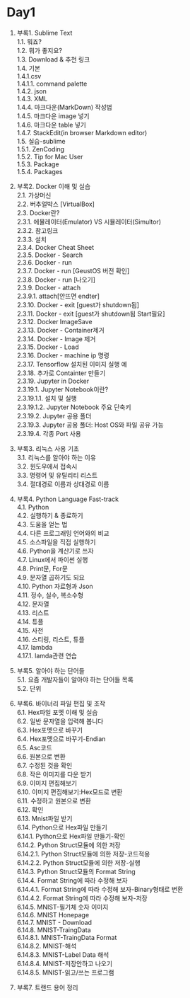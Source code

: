 # Day1

1. 부록1. Sublime Text  
  1.1. 뭐죠?  
  1.2. 뭐가 좋지요?  
  1.3. Download & 추천 링크  
  1.4. 기본  
    1.4.1.csv  
      1.4.1.1. command palette  
    1.4.2. json  
    1.4.3. XML  
    1.4.4. 마크다운(MarkDown) 작성법  
    1.4.5. 마크다운 image 넣기  
    1.4.6. 마크다운 table 넣기  
    1.4.7. StackEdit(in browser Markdown editor)  
  1.5. 실습-sublime  
    1.5.1. ZenCoding  
    1.5.2. Tip for Mac User  
    1.5.3. Package  
    1.5.4. Packages  

2. 부록2. Docker 이해 및 실습  
  2.1. 가상머신  
  2.2. 버추얼박스 [VirtualBox]  
  2.3. Docker란?  
    2.3.1. 에뮬레이터(Emulator) VS 시뮬레이터(Simultor)  
    2.3.2. 참고링크  
    2.3.3. 설치  
    2.3.4. Docker Cheat Sheet  
    2.3.5. Docker - Search  
    2.3.6. Docker - run  
    2.3.7. Docker - run [GeustOS 버전 확인]  
    2.3.8. Docker - run [나오기]  
    2.3.9. Docker - attach  
      2.3.9.1. attach[안뜨면 endter]  
    2.3.10. Docker - exit [guest가 shutdown됨]  
    2.3.11. Docker - exit [guest가 shutdown됨 Start필요]  
    2.3.12. Docker ImageSave  
    2.3.13. Docker - Container제거  
    2.3.14. Docker - Image 제거  
    2.3.15. Docker - Load  
    2.3.16. Docker - machine ip 명령  
    2.3.17. Tensorflow 설치된 이미지 실행 예  
    2.3.18. 추가로 Containter 만들기  
    2.3.19. Jupyter in Docker  
      2.3.19.1. Jupyter Notebook이란?  
        2.3.19.1.1. 설치 및 실행  
        2.3.19.1.2. Jupyter Notebook 주요 단축키  
      2.3.19.2. Jupyter 공용 폴더  
      2.3.19.3. Jupyter 공용 폴더: Host OS와 파일 공유 가능  
      2.3.19.4. 각종 Port 사용  

3. 부록3. 리눅스 사용 기초  
  3.1. 리눅스를 알아야 하는 이유  
  3.2. 윈도우에서 접속시  
  3.3. 명령어 및 유틸리티 리스트  
  3.4. 절대경로 이름과 상대경로 이름  

4. 부록4. Python Language Fast-track  
  4.1. Python  
  4.2. 실행하기 & 종료하기  
  4.3. 도움을 얻는 법  
  4.4. 다른 프로그래밍 언어와의 비교  
  4.5. 소스파일을 직접 실행하기  
  4.6. Python을 계산기로 쓰자  
  4.7. Linux에서 파이썬 실행  
  4.8. Print문, For문  
  4.9. 문자열 곱하기도 되요  
  4.10. Python 자료형과 Json  
  4.11. 정수, 실수, 복소수형  
  4.12. 문자열  
  4.13. 리스트  
  4.14. 튜플  
  4.15. 사전  
  4.16. 스티링, 리스트, 튜플  
  4.17. lambda  
    4.17.1. lamda관련 연습  

5. 부록5. 알아야 하는 단어들  
  5.1. 요즘 개발자들이 알아야 하는 단어들 목록  
  5.2. 단위  

6. 부록6. 바이너리 파일 편집 및 조작  
  6.1. Hex파일 포멧 이해 및 실습  
  6.2. 일반 문자열을 입력해 봅니다  
  6.3. Hex포멧으로 바꾸기  
  6.4. Hex포멧으로 바꾸기-Endian  
  6.5. Asc코드  
  6.6. 원본으로 변환  
  6.7. 수정된 것을 확인  
  6.8. 작은 이미지를 다운 받기  
  6.9. 이미지 편집해보기  
  6.10. 이미지 편집해보기:Hex모드로 변환  
  6.11. 수정하고 원본으로 변환  
  6.12. 확인  
  6.13. Mnist파일 받기  
  6.14. Python으로 Hex파일 만들기  
    6.14.1. Python으로 Hex파일 만들기-확인  
    6.14.2. Python Struct모듈에 의한 저장  
      6.14.2.1. Python Struct모듈에 의한 저장-코드적용  
      6.14.2.2. Python Struct모듈에 의한 저장-실행  
    6.14.3. Python Struct모듈의 Format String  
    6.14.4. Format String에 따라 수정해 보자  
      6.14.4.1. Format String에 따라 수정해 보자-Binary형태로 변환  
      6.14.4.2. Format String에 따라 수정해 보자-저장  
    6.14.5. MNIST-필기체 숫자 이미지  
    6.14.6. MNIST Honepage  
    6.14.7. MNIST - Download  
    6.14.8. MNIST-TraingData  
      6.14.8.1. MNIST-TraingData Format  
      6.14.8.2. MNIST-해석  
      6.14.8.3. MNIST-Label Data 해석  
      6.14.8.4. MNIST-저장안하고 나오기  
      6.14.8.5. MNIST-읽고/쓰는 프로그램  

7. 부록7. 트랜드 용어 정리  
